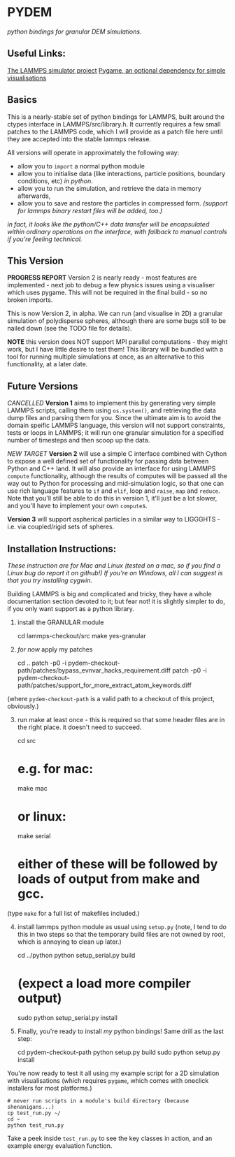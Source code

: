 PYDEM
=====
 
*python bindings for granular DEM simulations.*

Useful Links:
-------------

[The LAMMPS simulator project](http://lammps.sandia.gov/)
[Pygame, an optional dependency for simple visualisations](http://www.pygame.org/)

Basics
------

This is a nearly-stable set of python bindings for LAMMPS, built around the ctypes interface in LAMMPS/src/library.h. It currently requires a few small patches to the LAMMPS code, which I will provide as a patch file here until they are accepted into the stable lammps release.

All versions will operate in approximately the following way:

* allow you to `import` a normal python module
* allow you to initialise data (like interactions, particle positions, boundary conditions, etc) *in python*.
* allow you to run the simulation, and retrieve the data in memory afterwards,
* allow you to save and restore the particles in compressed form. *(support for lammps binary restart files will be added, too.)*

*in fact, it looks like the python/C++ data transfer will be encapsulated within ordinary operations on the interface, with fallback to manual controls if you're feeling technical.*

This Version
------------

**PROGRESS REPORT** Version 2 is nearly ready - most features are implemented - next job to debug a few physics issues using a visualiser which uses pygame. This will not be required in the final build - so no broken imports.

This is now Version 2, in alpha. We can run (and visualise in 2D) a granular simulation of polydisperse spheres, although there are some bugs still to be nailed down (see the TODO file for details).

**NOTE** this version does NOT support MPI parallel computations - they might work, but I have little desire to test them! This library will be bundled with a tool for running multiple simulations at once, as an alternative to this functionality, at a later date.

Future Versions
---------------

*CANCELLED*
**Version 1** aims to implement this by generating very simple LAMMPS scripts, calling them using `os.system()`, and retrieving the data dump files and parsing them for you.
Since the ultimate aim is to avoid the domain speific LAMMPS language, this version will not support constraints, tests or loops in LAMMPS; it will run one granular simulation for a specified number of timesteps and then scoop up the data.

*NEW TARGET*
**Version 2** will use a simple C interface combined with Cython to expose a well defined set of functionality for passing data between Python and C++ land.
It will also provide an interface for using LAMMPS `compute` functionality, although the results of computes will be passed all the way out to Python for processing and mid-simulation logic, so that one can use rich language features to `if` and `elif`, loop and `raise`, `map` and `reduce`. Note that you'll still be able to do this in version 1, it'll just be a lot slower, and you'll have to implement your own `compute`s.

**Version 3** will support aspherical particles in a similar way to LIGGGHTS - i.e. via coupled/rigid sets of spheres.


Installation Instructions:
--------------------------

*These instruction are for Mac and Linux (tested on a mac, so if you find a Linux bug do report it on github!) If you're on Windows, all I can suggest is that you try installing cygwin.*

Building LAMMPS is big and complicated and tricky, they have a whole documentation section devoted to it; but fear not! it is slightly simpler to do, if you only want support as a python library.

1) install the GRANULAR module

    cd lammps-checkout/src
    make yes-granular

2) *for now* apply my patches

    cd ..
    patch -p0 -i pydem-checkout-path/patches/bypass_evnvar_hacks_requirement.diff
    patch -p0 -i pydem-checkout-path/patches/support_for_more_extract_atom_keywords.diff

(where `pydem-checkout-path` is a valid path to a checkout of this project, obviously.)

3) run make at least once - this is required so that some header files are in the right place. it doesn't need to succeed.

    cd src
    
    # e.g. for mac:
    make mac
    
    # or linux:
    make serial
    
    # either of these will be followed by loads of output from make and gcc.

(type `make` for a full list of makefiles included.)

4) install lammps python module as usual using `setup.py` (note, I tend to do this in two steps so that the temporary build files are not owned by root, which is annoying to clean up later.)

    cd ../python
    python setup_serial.py build
    
    # (expect a load more compiler output)
    
    sudo python setup_serial.py install

5) Finally, you're ready to install *my* python bindings! Same drill as the last step:

    cd pydem-checkout-path
    python setup.py build
    sudo python setup.py install

You're now ready to test it all using my example script for a 2D simulation with visualisations (which requires `pygame`, which comes with oneclick installers for most platforms.)

    # never run scripts in a module's build directory (because shenanigans...)
    cp test_run.py ~/
    cd ~
    python test_run.py

Take a peek inside `test_run.py` to see the key classes in action, and an example energy evaluation function.
